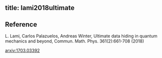 title: lami2018ultimate 
---

## Reference
 L. Lami, Carlos Palazuelos, Andreas Winter, Ultimate data hiding in quantum mechanics and beyond, Commun. Math. Phys. 361(2):661-708 (2018)


[arxiv:1703.03392](https://arxiv.org/abs/1703.03392)


